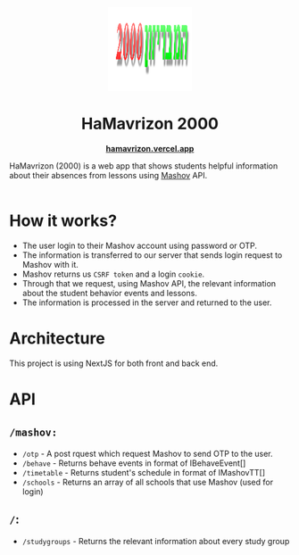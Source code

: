 <p align="center">
  <p align="center">
   <img width="150" height="150" src="https://github.com/itayoshri/haMavrizon/blob/main/public/logo.png" alt="Logo">
  </p>
  <h1 align="center"><b>HaMavrizon 2000</b></h1>
  <p align="center"><a href="https://hamavrizon.vercel.app/"><strong>hamavrizon.vercel.app</strong></a></p>
</p>

HaMavrizon (2000) is a web app that shows students helpful information about their absences from lessons using [Mashov](https://he.wikipedia.org/wiki/%D7%AA%D7%95%D7%9B%D7%A0%D7%AA_%D7%9E%D7%A9%D7%95%22%D7%91) API.
<br/>
<br/>

# How it works?

- The user login to their Mashov account using password or OTP.
- The information is transferred to our server that sends login request to Mashov with it.
- Mashov returns us `CSRF token` and a login `cookie`.
- Through that we request, using Mashov API, the relevant information about the student behavior events and lessons.
- The information is processed in the server and returned to the user.

# Architecture

This project is using NextJS for both front and back end.

# API

## `/mashov:`

- `/otp` - A post rquest which request Mashov to send OTP to the user.
- `/behave` - Returns behave events in format of IBehaveEvent[]
- `/timetable` - Returns student's schedule in format of IMashovTT[]
- `/schools` - Returns an array of all schools that use Mashov (used for login)

## `/`:

- `/studygroups` - Returns the relevant information about every study group
